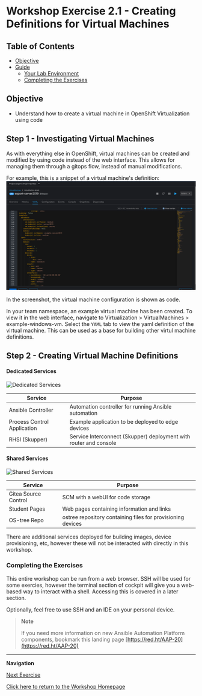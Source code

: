 # Workshop Exercise 2.1 - Creating Definitions for Virtual Machines

## Table of Contents

* [Objective](#objective)
* [Guide](#guide)
   * [Your Lab Environment](#your-lab-environment)
   * [Completing the Exercises](#completing-the-exercises)

## Objective

* Understand how to create a virtual machine in OpenShift Virtualization using code

## Step 1 - Investigating Virtual Machines
As with everything else in OpenShift, virtual machines can be created and modified by using code instead of the web interface. This allows for managing them through a gitops flow, instead of manual modifications.

For example, this is a snippet of a virtual machine's definition:
![Virtual Machine Yaml](../.images/virtual-machine.yaml.png)

In the screenshot, the virtual machine configuration is shown as code.

In your team namespace, an example virtual machine has been created. To view it in the web interface, navigate to Virtualization > VirtualMachines > example-windows-vm. Select the `YAML` tab to view the yaml definition of the virtual machine. This can be used as a base for building other virtul machine definitions.

## Step 2 - Creating Virtual Machine Definitions


#### Dedicated Services
![Dedicated Services](../images/dedicated-services.png)

| Service | Purpose |
| --- | --- |
| Ansible Controller | Automation controller for running Ansible automation |
| Process Control Application | Example application to be deployed to edge devices |
| RHSI (Skupper) | Service Interconnect (Skupper) deployment with router and console |

#### Shared Services
![Shared Services](../images/shared-services.png)

| Service | Purpose |
| --- | --- |
| Gitea Source Control | SCM with a webUI for code storage |
| Student Pages | Web pages containing information and links |
| OS-tree Repo | ostree repository containing files for provisioning devices |

There are additional services deployed for building images, device provisioning, etc, however these will not be interacted with directly in this workshop.

### Completing the Exercises

This entire workshop can be run from a web browser. SSH will be used for some exercies, however the terminal section of cockpit will give you a web-based way to interact with a shell. Accessing this is covered in a later section.

Optionally, feel free to use SSH and an IDE on your personal device.

> **Note**
>
> If you need more information on new Ansible Automation Platform components, bookmark this landing page [https://red.ht/AAP-20](https://red.ht/AAP-20)

---
**Navigation**

[Next Exercise](../1.2-student-pages/)

[Click here to return to the Workshop Homepage](../README.md)
